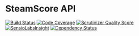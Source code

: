 # SteamScore API

[![Build Status](https://img.shields.io/travis/SteamScore/api/master.svg?style=flat-square&maxAge=3600)](https://travis-ci.org/SteamScore/api)
[![Code Coverage](https://img.shields.io/scrutinizer/coverage/g/SteamScore/api/master.svg?style=flat-square&maxAge=3600)](https://scrutinizer-ci.com/g/SteamScore/api/)
[![Scrutinizer Quality Score](https://img.shields.io/scrutinizer/g/SteamScore/api.svg?style=flat-square&maxAge=3600)](https://scrutinizer-ci.com/g/SteamScore/api/)
[![SensioLabsInsight](https://img.shields.io/sensiolabs/i/ed8f827a-e5fe-4de2-8e61-365006b8e4b9.svg?style=flat-square&maxAge=3600)](https://insight.sensiolabs.com/projects/ed8f827a-e5fe-4de2-8e61-365006b8e4b9)
[![Dependency Status](https://img.shields.io/versioneye/d/user/projects/57e80c9379806f0039833d71.svg?style=flat-square&maxAge=3600)](https://www.versioneye.com/user/projects/57e80c9379806f0039833d71)
